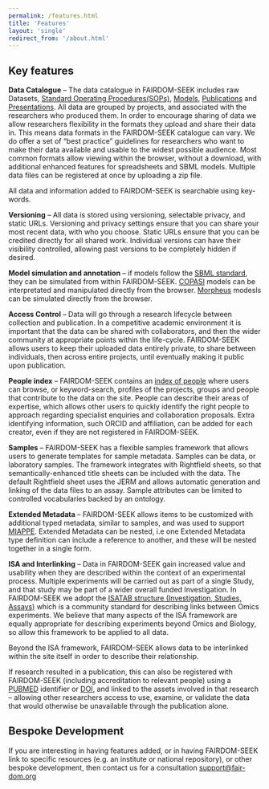 ```yaml
---
permalink: /features.html
title: 'Features'
layout: 'single'
redirect_from: '/about.html'
---
```



## Key features

**Data Catalogue** – The data catalogue in FAIRDOM-SEEK includes raw Datasets, [Standard Operating Procedures(SOPs)](https://fairdomhub.org/sops), [Models](https://fairdomhub.org/models), [Publications](https://fairdomhub.org/publications) and [Presentations](https://fairdomhub.org/presentations). All data are grouped by projects, and associated with the researchers who produced them. In order to encourage sharing of data we allow researchers flexibility in the formats they upload and share their data in. This means data formats in the FAIRDOM-SEEK catalogue can vary. We do offer a set of “best practice” guidelines for researchers who want to make their data available and usable to the widest possible audience.
Most common formats allow viewing within the browser, without a download, with additional enhanced features for spreadsheets and SBML models.
Multiple data files can be registered at once by uploading a zip file. 

All data and information added to FAIRDOM-SEEK is searchable using key-words.

**Versioning** – All data is stored using versioning, selectable privacy, and static URLs. Versioning and privacy settings ensure that you can share your most recent data, with who you choose. Static URLs ensure that you can be credited directly for all shared work.
Individual versions can have their visibility controlled, allowing past versions to be completely hidden if desired.

**Model simulation and annotation** – if models follow the [SBML standard](http://sbml.org/), they can be simulated from within FAIRDOM-SEEK.
[COPASI](http://copasi.org/) models can be interpretated and manipulated directly from the browser. 
[Morpheus](https://morpheus.gitlab.io/) modesls can be simulated directly from the browser.

**Access Control** – Data will go through a research lifecycle between collection and publication. In a competitive academic environment it is important that the data can be shared with collaborators, and then the wider community at appropriate points within the life-cycle. FAIRDOM-SEEK allows users to keep their uploaded data entirely private, to share between individuals, then across entire projects, until eventually making it public upon publication.

**People index** – FAIRDOM-SEEK contains an [index of people](https://fairdomhub.org/people) where users can browse, or keyword-search, profiles of the projects, groups and people that contribute to the data on the site. People can describe their areas of expertise, which allows other users to quickly identify the right people to approach regarding specialist enquiries and collaboration proposals.
Extra identifying information, such ORCID and affiliation, can be added for each creator, even if they are not registered in FAIRDOM-SEEK.

**Samples** – FAIRDOM-SEEK has a flexible samples framework that allows users to generate templates for sample metadata. Samples can be data, or laboratory samples. The framework integrates with Rightfield sheets, so that semantically-enhanced title sheets can be included with the data. The default Rightfield sheet uses the JERM and allows automatic generation and linking of the data files to an assay.
Sample attributes can be limited to controlled vocabularies backed by an ontology.

**Extended Metadata** – FAIRDOM-SEEK allows items to be customized with additional typed metadata, similar to samples, and was used to support [MIAPPE](https://www.miappe.org/).
Extended Metadata can be nested, i.e one Extended Metadata type definition can include a reference to another, and these will be nested together in a single form.

**ISA and Interlinking** – Data in FAIRDOM-SEEK gain increased value and usability when they are described within the context of an experimental process. 
Multiple experiments will be carried out as part of a single Study, and that study may be part of a wider overall funded Investigation. 
In FAIRDOM-SEEK we adopt the [ISATAB structure (Investigation, Studies, Assays)](https://isa-tools.org/) which is a community standard for describing links between Omics experiments. 
We believe that many aspects of the ISA framework are equally appropriate for describing experiments beyond Omics and Biology, so allow this framework to be applied to all data.

Beyond the ISA framework, FAIRDOM-SEEK allows data to be interlinked within the site itself in order to describe their relationship.

If research resulted in a publication, this can also be registered with FAIRDOM-SEEK (including accreditation to relevant people) using a [PUBMED](http://www.ncbi.nlm.nih.gov/pubmed) identifier or [DOI](http://www.doi.org/), 
and linked to the assets involved in that research – allowing other researchers access to use, examine, or validate the data that would otherwise be unavailable through the publication alone.

## Bespoke Development

If you are interesting in having features added, or in having FAIRDOM-SEEK link to specific resources (e.g. an institute or national repository), 
or other bespoke development, then contact us for a consultation [support@fair-dom.org](mailto:support@fair-dom.org)